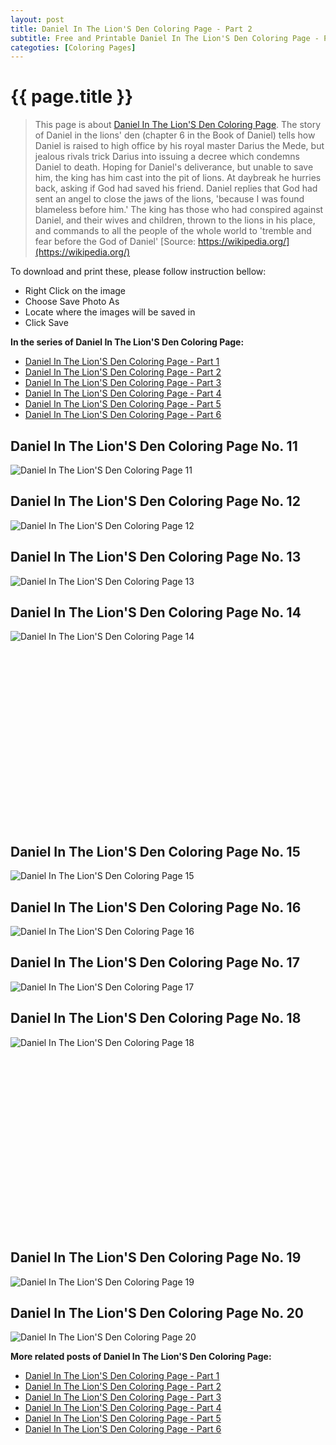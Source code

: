 ```yaml
---
layout: post
title: Daniel In The Lion'S Den Coloring Page - Part 2
subtitle: Free and Printable Daniel In The Lion'S Den Coloring Page - Part 2
categoties: [Coloring Pages]
---
```

{{ page.title }}
================
> This page is about [Daniel In The Lion'S Den Coloring Page](https://freecoloringpages.github.io/). The story of Daniel in the lions' den (chapter 6 in the Book of Daniel) tells how Daniel is raised to high office by his royal master Darius the Mede, but jealous rivals trick Darius into issuing a decree which condemns Daniel to death. Hoping for Daniel's deliverance, but unable to save him, the king has him cast into the pit of lions. At daybreak he hurries back, asking if God had saved his friend. Daniel replies that God had sent an angel to close the jaws of the lions, 'because I was found blameless before him.' The king has those who had conspired against Daniel, and their wives and children, thrown to the lions in his place, and commands to all the people of the whole world to 'tremble and fear before the God of Daniel' [Source: https://wikipedia.org/](https://wikipedia.org/)

To download and print these, please follow instruction bellow:
* Right Click on the image 
* Choose Save Photo As 
* Locate where the images will be saved in 
* Click Save

**In the series of Daniel In The Lion'S Den Coloring Page:**

* [Daniel In The Lion'S Den Coloring Page - Part 1](https://freecoloringpages.github.io/2017/12/04/Daniel-In-The-Lion'S-Den-Coloring-Page-part-1.html)
* [Daniel In The Lion'S Den Coloring Page - Part 2](https://freecoloringpages.github.io/2017/12/04/Daniel-In-The-Lion'S-Den-Coloring-Page-part-2.html)
* [Daniel In The Lion'S Den Coloring Page - Part 3](https://freecoloringpages.github.io/2017/12/04/Daniel-In-The-Lion'S-Den-Coloring-Page-part-3.html)
* [Daniel In The Lion'S Den Coloring Page - Part 4](https://freecoloringpages.github.io/2017/12/04/Daniel-In-The-Lion'S-Den-Coloring-Page-part-4.html)
* [Daniel In The Lion'S Den Coloring Page - Part 5](https://freecoloringpages.github.io/2017/12/04/Daniel-In-The-Lion'S-Den-Coloring-Page-part-5.html)
* [Daniel In The Lion'S Den Coloring Page - Part 6](https://freecoloringpages.github.io/2017/12/04/Daniel-In-The-Lion'S-Den-Coloring-Page-part-6.html)

## Daniel In The Lion'S Den Coloring Page No. 11
![Daniel In The Lion'S Den Coloring Page 11](https://freecoloringpages.github.io/img3/Daniel-In-The-Lion'S-Den-Coloring-Page%20(11).jpg "Daniel In The Lion'S Den Coloring Page 11")

## Daniel In The Lion'S Den Coloring Page No. 12
![Daniel In The Lion'S Den Coloring Page 12](https://freecoloringpages.github.io/img3/Daniel-In-The-Lion'S-Den-Coloring-Page%20(12).jpg "Daniel In The Lion'S Den Coloring Page 12")

## Daniel In The Lion'S Den Coloring Page No. 13
![Daniel In The Lion'S Den Coloring Page 13](https://freecoloringpages.github.io/img3/Daniel-In-The-Lion'S-Den-Coloring-Page%20(13).jpg "Daniel In The Lion'S Den Coloring Page 13")

## Daniel In The Lion'S Den Coloring Page No. 14
![Daniel In The Lion'S Den Coloring Page 14](https://freecoloringpages.github.io/img3/Daniel-In-The-Lion'S-Den-Coloring-Page%20(14).jpg "Daniel In The Lion'S Den Coloring Page 14")

<script async src="//pagead2.googlesyndication.com/pagead/js/adsbygoogle.js"></script><!-- Texxtonly --><ins class="adsbygoogle" style="display:inline-block;width:336px;height:280px" data-ad-client="ca-pub-6753140515841889" data-ad-slot="3207852233"></ins><script>(adsbygoogle = window.adsbygoogle || []).push({}); </script>

## Daniel In The Lion'S Den Coloring Page No. 15
![Daniel In The Lion'S Den Coloring Page 15](https://freecoloringpages.github.io/img3/Daniel-In-The-Lion'S-Den-Coloring-Page%20(15).jpg "Daniel In The Lion'S Den Coloring Page 15")

## Daniel In The Lion'S Den Coloring Page No. 16
![Daniel In The Lion'S Den Coloring Page 16](https://freecoloringpages.github.io/img3/Daniel-In-The-Lion'S-Den-Coloring-Page%20(16).jpg "Daniel In The Lion'S Den Coloring Page 16")

## Daniel In The Lion'S Den Coloring Page No. 17
![Daniel In The Lion'S Den Coloring Page 17](https://freecoloringpages.github.io/img3/Daniel-In-The-Lion'S-Den-Coloring-Page%20(17).jpg "Daniel In The Lion'S Den Coloring Page 17")

## Daniel In The Lion'S Den Coloring Page No. 18
![Daniel In The Lion'S Den Coloring Page 18](https://freecoloringpages.github.io/img3/Daniel-In-The-Lion'S-Den-Coloring-Page%20(18).jpg "Daniel In The Lion'S Den Coloring Page 18")

<script async src="//pagead2.googlesyndication.com/pagead/js/adsbygoogle.js"></script><!-- Texxtonly --><ins class="adsbygoogle" style="display:inline-block;width:336px;height:280px" data-ad-client="ca-pub-6753140515841889" data-ad-slot="3207852233"></ins><script>(adsbygoogle = window.adsbygoogle || []).push({}); </script>

## Daniel In The Lion'S Den Coloring Page No. 19
![Daniel In The Lion'S Den Coloring Page 19](https://freecoloringpages.github.io/img3/Daniel-In-The-Lion'S-Den-Coloring-Page%20(19).jpg "Daniel In The Lion'S Den Coloring Page 19")

## Daniel In The Lion'S Den Coloring Page No. 20
![Daniel In The Lion'S Den Coloring Page 20](https://freecoloringpages.github.io/img3/Daniel-In-The-Lion'S-Den-Coloring-Page%20(20).jpg "Daniel In The Lion'S Den Coloring Page 20")

**More related posts of Daniel In The Lion'S Den Coloring Page:**

* [Daniel In The Lion'S Den Coloring Page - Part 1](https://freecoloringpages.github.io/2017/12/04/Daniel-In-The-Lion'S-Den-Coloring-Page-part-1.html)
* [Daniel In The Lion'S Den Coloring Page - Part 2](https://freecoloringpages.github.io/2017/12/04/Daniel-In-The-Lion'S-Den-Coloring-Page-part-2.html)
* [Daniel In The Lion'S Den Coloring Page - Part 3](https://freecoloringpages.github.io/2017/12/04/Daniel-In-The-Lion'S-Den-Coloring-Page-part-3.html)
* [Daniel In The Lion'S Den Coloring Page - Part 4](https://freecoloringpages.github.io/2017/12/04/Daniel-In-The-Lion'S-Den-Coloring-Page-part-4.html)
* [Daniel In The Lion'S Den Coloring Page - Part 5](https://freecoloringpages.github.io/2017/12/04/Daniel-In-The-Lion'S-Den-Coloring-Page-part-5.html)
* [Daniel In The Lion'S Den Coloring Page - Part 6](https://freecoloringpages.github.io/2017/12/04/Daniel-In-The-Lion'S-Den-Coloring-Page-part-6.html)

